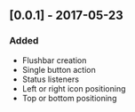 ## [0.0.1] - 2017-05-23
             
### Added
- Flushbar creation
- Single button action
- Status listeners
- Left or right icon positioning
- Top or bottom positioning
